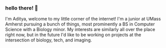 ### hello there! 🍃

I'm Aditya, welcome to my little corner of the internet! I'm a junior at UMass Amherst pursuing a bunch of things, most prominently a BS in Computer Science with a Biology minor. My interests are similarly all over the place right now, but in the future I'd like to be working on projects at the intersection of biology, tech, and imaging.
<!--
**adityanaithani/adityanaithani** is a ✨ _special_ ✨ repository because its `README.md` (this file) appears on your GitHub profile.

Here are some ideas to get you started:

- 🔭 I’m currently working on ...
- 🌱 I’m currently learning ...
- 👯 I’m looking to collaborate on ...
- 🤔 I’m looking for help with ...
- 💬 Ask me about ...
- 📫 How to reach me: ...
- 😄 Pronouns: ...
- ⚡ Fun fact: ...
-->
